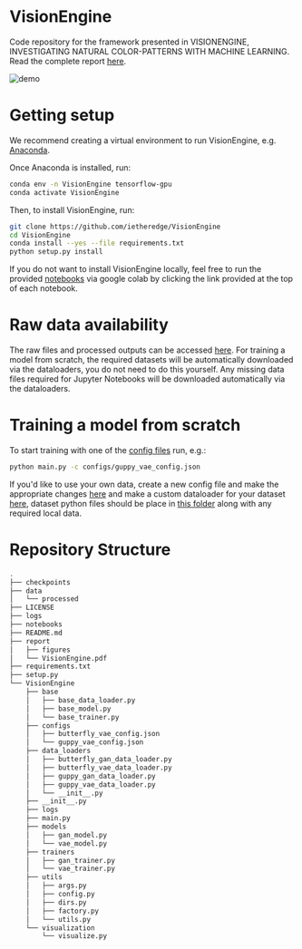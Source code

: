 # VisionEngine
Code repository for the framework presented in VISIONENGINE, INVESTIGATING NATURAL COLOR-PATTERNS WITH MACHINE LEARNING. Read the complete report [here](https://github.com/ietheredge/VisionEngine/tree/master/report/VisionEngine.pdf).

![demo](https://github.com/ietheredge/VisionEngine/tree/master/report/figures/VisionEngine.gif)

# Getting setup
We recommend creating a virtual environment to run VisionEngine, e.g. [Anaconda](https://docs.anaconda.com/anaconda/user-guide/getting-started/?gclid=EAIaIQobChMIi5mM5-Hd5wIVhsjeCh1B_AheEAAYASAAEgJ-8PD_BwE).

Once Anaconda is installed, run:
```bash
conda env -n VisionEngine tensorflow-gpu
conda activate VisionEngine
```
Then, to install VisionEngine, run: 
```bash 
git clone https://github.com/ietheredge/VisionEngine
cd VisionEngine
conda install --yes --file requirements.txt
python setup.py install
```
If you do not want to install VisionEngine locally, feel free to run the provided [notebooks](https://github.com/ietheredge/VisionEngine/tree/master/notebooks) via google colab by clicking the link provided at the top of each notebook.

# Raw data availability
The raw files and processed outputs can be accessed [here](https://owncloud.gwdg.de/index.php/s/6lpgoCEDpxlOuUq). For training a model from scratch, the required datasets will be automatically downloaded via the dataloaders, you do not need to do this yourself. Any missing data files required for Jupyter Notebooks will be downloaded automatically via the dataloaders. 

# Training a model from scratch
To start training with one of the [config files](https://github.com/ietheredge/VisionEngine/tree/master/VisionEngine/configs) run, e.g.: 
```bash
python main.py -c configs/guppy_vae_config.json
```
If you'd like to use your own data, create a new config file and make the appropriate changes [here](https://github.com/ietheredge/VisionEngine/tree/master/VisionEngine/configs) and make a custom dataloader for your dataset [here](https://github.com/ietheredge/VisionEngine/tree/master/VisionEngine/data_loaders), dataset python files should be place in [this folder](https://github.com/ietheredge/VisionEngine/tree/master/VisionEngine/data_loaders/datasets) along with any required local data. 

# Repository Structure
```bash
.
├── checkpoints
├── data
│   └── processed
├── LICENSE
├── logs
├── notebooks
├── README.md
├── report
│   ├── figures
│   └── VisionEngine.pdf
├── requirements.txt
├── setup.py
└── VisionEngine
    ├── base
    │   ├── base_data_loader.py
    │   ├── base_model.py
    │   └── base_trainer.py
    ├── configs
    │   ├── butterfly_vae_config.json
    │   └── guppy_vae_config.json
    ├── data_loaders
    │   ├── butterfly_gan_data_loader.py
    │   ├── butterfly_vae_data_loader.py
    │   ├── guppy_gan_data_loader.py
    │   ├── guppy_vae_data_loader.py
    │   └── __init__.py
    ├── __init__.py
    ├── logs
    ├── main.py
    ├── models
    │   ├── gan_model.py
    │   └── vae_model.py
    ├── trainers
    │   ├── gan_trainer.py
    │   └── vae_trainer.py
    ├── utils
    │   ├── args.py
    │   ├── config.py
    │   ├── dirs.py
    │   ├── factory.py
    │   └── utils.py
    └── visualization
        └── visualize.py
```
